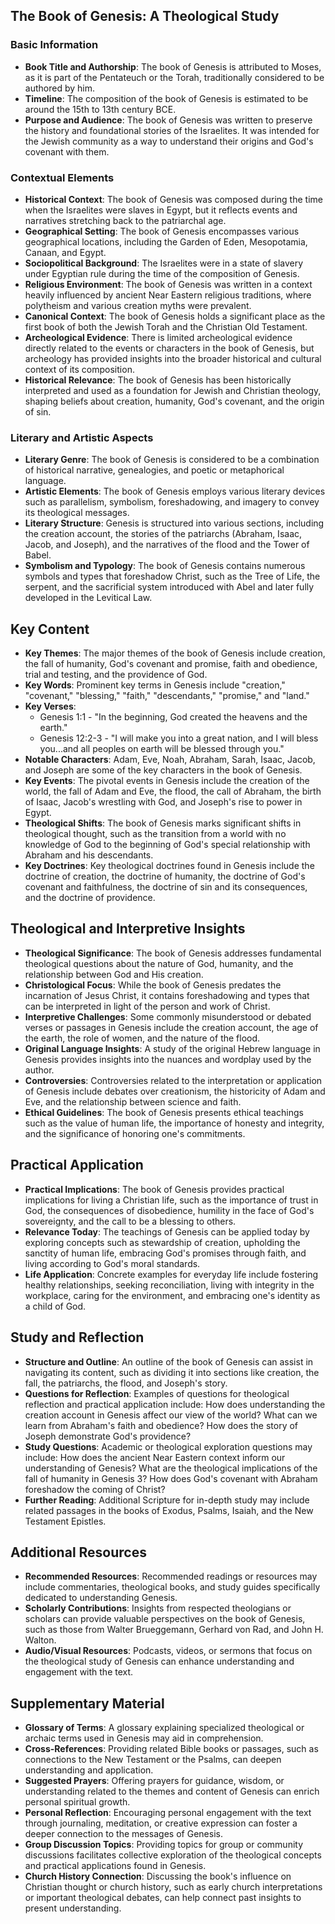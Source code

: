 ## The Book of Genesis: A Theological Study

### Basic Information
- **Book Title and Authorship**: The book of Genesis is attributed to Moses, as it is part of the Pentateuch or the Torah, traditionally considered to be authored by him.
- **Timeline**: The composition of the book of Genesis is estimated to be around the 15th to 13th century BCE.
- **Purpose and Audience**: The book of Genesis was written to preserve the history and foundational stories of the Israelites. It was intended for the Jewish community as a way to understand their origins and God's covenant with them.

### Contextual Elements
- **Historical Context**: The book of Genesis was composed during the time when the Israelites were slaves in Egypt, but it reflects events and narratives stretching back to the patriarchal age.
- **Geographical Setting**: The book of Genesis encompasses various geographical locations, including the Garden of Eden, Mesopotamia, Canaan, and Egypt.
- **Sociopolitical Background**: The Israelites were in a state of slavery under Egyptian rule during the time of the composition of Genesis.
- **Religious Environment**: The book of Genesis was written in a context heavily influenced by ancient Near Eastern religious traditions, where polytheism and various creation myths were prevalent.
- **Canonical Context**: The book of Genesis holds a significant place as the first book of both the Jewish Torah and the Christian Old Testament.
- **Archeological Evidence**: There is limited archeological evidence directly related to the events or characters in the book of Genesis, but archeology has provided insights into the broader historical and cultural context of its composition.
- **Historical Relevance**: The book of Genesis has been historically interpreted and used as a foundation for Jewish and Christian theology, shaping beliefs about creation, humanity, God's covenant, and the origin of sin.

### Literary and Artistic Aspects
- **Literary Genre**: The book of Genesis is considered to be a combination of historical narrative, genealogies, and poetic or metaphorical language.
- **Artistic Elements**: The book of Genesis employs various literary devices such as parallelism, symbolism, foreshadowing, and imagery to convey its theological messages.
- **Literary Structure**: Genesis is structured into various sections, including the creation account, the stories of the patriarchs (Abraham, Isaac, Jacob, and Joseph), and the narratives of the flood and the Tower of Babel.
- **Symbolism and Typology**: The book of Genesis contains numerous symbols and types that foreshadow Christ, such as the Tree of Life, the serpent, and the sacrificial system introduced with Abel and later fully developed in the Levitical Law.

## Key Content
- **Key Themes**: The major themes of the book of Genesis include creation, the fall of humanity, God's covenant and promise, faith and obedience, trial and testing, and the providence of God.
- **Key Words**: Prominent key terms in Genesis include "creation," "covenant," "blessing," "faith," "descendants," "promise," and "land."
- **Key Verses**: 
  - Genesis 1:1 - "In the beginning, God created the heavens and the earth."
  - Genesis 12:2-3 - "I will make you into a great nation, and I will bless you...and all peoples on earth will be blessed through you."
- **Notable Characters**: Adam, Eve, Noah, Abraham, Sarah, Isaac, Jacob, and Joseph are some of the key characters in the book of Genesis.
- **Key Events**: The pivotal events in Genesis include the creation of the world, the fall of Adam and Eve, the flood, the call of Abraham, the birth of Isaac, Jacob's wrestling with God, and Joseph's rise to power in Egypt.
- **Theological Shifts**: The book of Genesis marks significant shifts in theological thought, such as the transition from a world with no knowledge of God to the beginning of God's special relationship with Abraham and his descendants.
- **Key Doctrines**: Key theological doctrines found in Genesis include the doctrine of creation, the doctrine of humanity, the doctrine of God's covenant and faithfulness, the doctrine of sin and its consequences, and the doctrine of providence.

## Theological and Interpretive Insights
- **Theological Significance**: The book of Genesis addresses fundamental theological questions about the nature of God, humanity, and the relationship between God and His creation.
- **Christological Focus**: While the book of Genesis predates the incarnation of Jesus Christ, it contains foreshadowing and types that can be interpreted in light of the person and work of Christ.
- **Interpretive Challenges**: Some commonly misunderstood or debated verses or passages in Genesis include the creation account, the age of the earth, the role of women, and the nature of the flood.
- **Original Language Insights**: A study of the original Hebrew language in Genesis provides insights into the nuances and wordplay used by the author.
- **Controversies**: Controversies related to the interpretation or application of Genesis include debates over creationism, the historicity of Adam and Eve, and the relationship between science and faith.
- **Ethical Guidelines**: The book of Genesis presents ethical teachings such as the value of human life, the importance of honesty and integrity, and the significance of honoring one's commitments.

## Practical Application
- **Practical Implications**: The book of Genesis provides practical implications for living a Christian life, such as the importance of trust in God, the consequences of disobedience, humility in the face of God's sovereignty, and the call to be a blessing to others.
- **Relevance Today**: The teachings of Genesis can be applied today by exploring concepts such as stewardship of creation, upholding the sanctity of human life, embracing God's promises through faith, and living according to God's moral standards.
- **Life Application**: Concrete examples for everyday life include fostering healthy relationships, seeking reconciliation, living with integrity in the workplace, caring for the environment, and embracing one's identity as a child of God.

## Study and Reflection
- **Structure and Outline**: An outline of the book of Genesis can assist in navigating its content, such as dividing it into sections like creation, the fall, the patriarchs, the flood, and Joseph's story.
- **Questions for Reflection**: Examples of questions for theological reflection and practical application include: How does understanding the creation account in Genesis affect our view of the world? What can we learn from Abraham's faith and obedience? How does the story of Joseph demonstrate God's providence?
- **Study Questions**: Academic or theological exploration questions may include: How does the ancient Near Eastern context inform our understanding of Genesis? What are the theological implications of the fall of humanity in Genesis 3? How does God's covenant with Abraham foreshadow the coming of Christ?
- **Further Reading**: Additional Scripture for in-depth study may include related passages in the books of Exodus, Psalms, Isaiah, and the New Testament Epistles.

## Additional Resources
- **Recommended Resources**: Recommended readings or resources may include commentaries, theological books, and study guides specifically dedicated to understanding Genesis.
- **Scholarly Contributions**: Insights from respected theologians or scholars can provide valuable perspectives on the book of Genesis, such as those from Walter Brueggemann, Gerhard von Rad, and John H. Walton.
- **Audio/Visual Resources**: Podcasts, videos, or sermons that focus on the theological study of Genesis can enhance understanding and engagement with the text.

## Supplementary Material
- **Glossary of Terms**: A glossary explaining specialized theological or archaic terms used in Genesis may aid in comprehension.
- **Cross-References**: Providing related Bible books or passages, such as connections to the New Testament or the Psalms, can deepen understanding and application.
- **Suggested Prayers**: Offering prayers for guidance, wisdom, or understanding related to the themes and content of Genesis can enrich personal spiritual growth.
- **Personal Reflection**: Encouraging personal engagement with the text through journaling, meditation, or creative expression can foster a deeper connection to the messages of Genesis.
- **Group Discussion Topics**: Providing topics for group or community discussions facilitates collective exploration of the theological concepts and practical applications found in Genesis.
- **Church History Connection**: Discussing the book's influence on Christian thought or church history, such as early church interpretations or important theological debates, can help connect past insights to present understanding.
